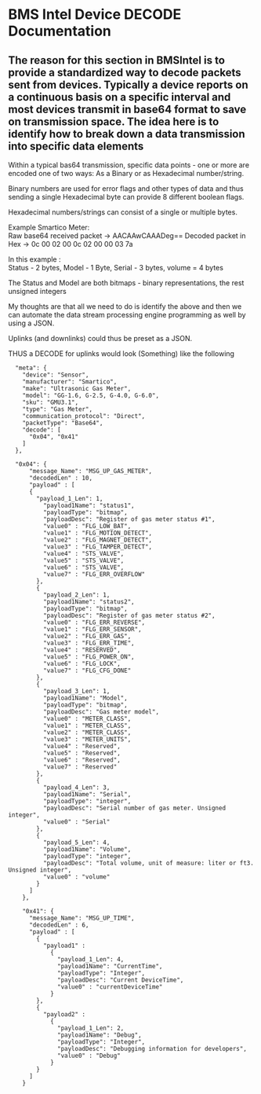 # BMS Intel Device DECODE Documentation

## The reason for this section in BMSIntel is to provide a standardized way to decode packets sent from devices. Typically a device reports on a continuous basis on a specific interval and most devices transmit in base64 format to save on transmission space. The idea here is to identify how to break down a data transmission into specific data elements

Within a typical bas64 transmission, specific data points - one or more are encoded one of two ways: As a Binary or as Hexadecimal number/string.

Binary numbers are used for error flags and other types of data and thus sending a single Hexadecimal byte can provide 8 different boolean flags.

Hexadecimal numbers/strings can consist of a single or multiple bytes.

Example Smartico Meter:  
 Raw base64 received packet -> AACAAwCAAADeg==
Decoded packet in Hex -> 0c 00 02 00 0c 02 00 00 03 7a

In this example :  
 Status - 2 bytes, Model - 1 Byte, Serial - 3 bytes, volume = 4 bytes

The Status and Model are both bitmaps - binary representations, the rest unsigned integers

My thoughts are that all we need to do is identify the above and then we can automate the data stream processing engine programming as well by using a JSON.

Uplinks (and downlinks) could thus be preset as a JSON.

THUS a DECODE for uplinks would look (Something) like the following

```
  "meta": {
    "device": "Sensor",
    "manufacturer": "Smartico",
    "make": "Ultrasonic Gas Meter",
    "model": "GG-1.6, G-2.5, G-4.0, G-6.0",
    "sku": "GMU3.1",
    "type": "Gas Meter",
    "communication_protocol": "Direct",
    "packetType": "Base64",
    "decode": [
      "0x04", "0x41"
    ]
  },

  "0x04": {
      "message_Name": "MSG_UP_GAS_METER",
      "decodedLen" : 10,
      "payload" : [
      {
        "payload_1_Len": 1,
          "payload1Name": "status1",
          "payloadType": "bitmap",
          "payloadDesc": "Register of gas meter status #1",
          "value0" : "FLG_LOW_BAT",
          "value1" : "FLG_MOTION_DETECT",
          "value2" : "FLG_MAGNET_DETECT",
          "value3" : "FLG_TAMPER_DETECT",
          "value4" : "STS_VALVE",
          "value5" : "STS_VALVE",
          "value6" : "STS_VALVE",
          "value7" : "FLG_ERR_OVERFLOW"
        },
        {
          "payload_2_Len": 1,
          "payload1Name": "status2",
          "payloadType": "bitmap",
          "payloadDesc": "Register of gas meter status #2",
          "value0" : "FLG_ERR_REVERSE",
          "value1" : "FLG_ERR_SENSOR",
          "value2" : "FLG_ERR_GAS",
          "value3" : "FLG_ERR_TIME",
          "value4" : "RESERVED",
          "value5" : "FLG_POWER_ON",
          "value6" : "FLG_LOCK",
          "value7" : "FLG_CFG_DONE"
        },
        {
          "payload_3_Len": 1,
          "payload1Name": "Model",
          "payloadType": "bitmap",
          "payloadDesc": "Gas meter model",
          "value0" : "METER_CLASS",
          "value1" : "METER_CLASS",
          "value2" : "METER_CLASS",
          "value3" : "METER_UNITS",
          "value4" : "Reserved",
          "value5" : "Reserved",
          "value6" : "Reserved",
          "value7" : "Reserved"
        },
        {
          "payload_4_Len": 3,
          "payload1Name": "Serial",
          "payloadType": "integer",
          "payloadDesc": "Serial number of gas meter. Unsigned integer",
          "value0" : "Serial"
        },
        {
          "payload_5_Len": 4,
          "payload1Name": "Volume",
          "payloadType": "integer",
          "payloadDesc": "Total volume, unit of measure: liter or ft3. Unsigned integer",
          "value0" : "volume"
        }
      ]
    },

    "0x41": {
      "message_Name": "MSG_UP_TIME",
      "decodedLen" : 6,
      "payload" : [
        {
          "payload1" :
            {
              "payload_1_Len": 4,
              "payload1Name": "CurrentTime",
              "payloadType": "Integer",
              "payloadDesc": "Current DeviceTime",
              "value0" : "currentDeviceTime"
            }
        },
        {
          "payload2" :
            {
              "payload_1_Len": 2,
              "payload1Name": "Debug",
              "payloadType": "Integer",
              "payloadDesc": "Debugging information for developers",
              "value0" : "Debug"
            }
        }
      ]
    }

```
